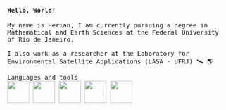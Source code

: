 <samp>
  <h4>Hello, World!</h4>
  
  <p>
    My name is Herian, I am currently pursuing a degree in Mathematical and Earth Sciences at the Federal University of Rio de Janeiro. <br><br>
  I also work as a researcher at the Laboratory for Environmental Satellite Applications (LASA - UFRJ) 🛰️ 🌎
  </p>
  
  <p>
     Languages and tools</br>
     <img height = 50 width = 50 src="https://cdn.jsdelivr.net/gh/devicons/devicon/icons/python/python-original.svg" /> 
     <img height = 50 width = 50 src="https://cdn.jsdelivr.net/gh/devicons/devicon/icons/pandas/pandas-original.svg"/>
     <img height = 50 width = 50 src="https://cdn.jsdelivr.net/gh/devicons/devicon@latest/icons/azuresqldatabase/azuresqldatabase-original.svg" />          
     <img height = 50 width = 50 src="https://cdn.jsdelivr.net/gh/devicons/devicon@latest/icons/vscode/vscode-original.svg" />      
     <img height = 50 width = 50 src="https://cdn.jsdelivr.net/gh/devicons/devicon/icons/linux/linux-original.svg" />
            
</samp>
